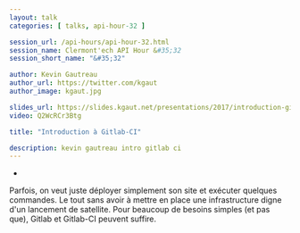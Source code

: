 ```yaml
---
layout: talk
categories: [ talks, api-hour-32 ]

session_url: /api-hours/api-hour-32.html
session_name: Clermont'ech API Hour &#35;32
session_short_name: "&#35;32"

author: Kevin Gautreau
author_url: https://twitter.com/kgaut
author_image: kgaut.jpg

slides_url: https://slides.kgaut.net/presentations/2017/introduction-gitlab-ci.html#/
video: Q2WcRCr3Btg

title: "Introduction à Gitlab-CI"

description: kevin gautreau intro gitlab ci
---
```

-

Parfois, on veut juste déployer simplement son site et exécuter quelques
commandes. Le tout sans avoir à mettre en place une infrastructure digne d'un
lancement de satellite. Pour beaucoup de besoins simples (et pas que), Gitlab et
Gitlab-CI peuvent suffire.
